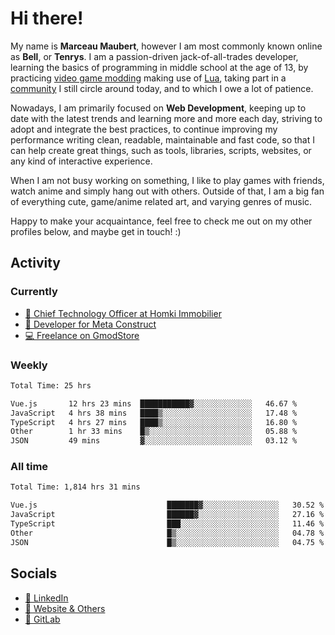 # Hi there!

My name is **Marceau Maubert**, however I am most commonly known online as **Bell**, or **Tenrys**. I am a passion-driven jack-of-all-trades developer, learning the basics of programming in middle school at the age of 13, by practicing [video game modding](https://garrysmod.com) making use of [Lua](https://lua.org), taking part in a [community](https://metastruct.net) I still circle around today, and to which I owe a lot of patience.

Nowadays, I am primarily focused on **Web Development**, keeping up to date with the latest trends and learning more and more each day, striving to adopt  and integrate the best practices, to continue improving my performance writing clean, readable, maintainable and fast code, so that I can help create great things, such as tools, libraries, scripts, websites, or any kind of interactive experience.

When I am not busy working on something, I like to play games with friends, watch anime and simply hang out with others. Outside of that, I am a big fan of everything cute, game/anime related art, and varying genres of music.

Happy to make your acquaintance, feel free to check me out on my other profiles below, and maybe get in touch! :)

## Activity

### Currently

- [🏢 Chief Technology Officer at Homki Immobilier](https://homki-immobilier.com)
- [🎈 Developer for Meta Construct](https://metastruct.net)
- [💻 Freelance on GmodStore](https://www.gmodstore.com/users/Tenrys)

### Weekly
<!--START_SECTION:wakaWeekly-->

```txt
Total Time: 25 hrs

Vue.js       12 hrs 23 mins  ███████████▓░░░░░░░░░░░░░   46.67 %
JavaScript   4 hrs 38 mins   ████▒░░░░░░░░░░░░░░░░░░░░   17.48 %
TypeScript   4 hrs 27 mins   ████▒░░░░░░░░░░░░░░░░░░░░   16.80 %
Other        1 hr 33 mins    █▒░░░░░░░░░░░░░░░░░░░░░░░   05.88 %
JSON         49 mins         ▓░░░░░░░░░░░░░░░░░░░░░░░░   03.12 %
```

<!--END_SECTION:wakaWeekly-->

### All time
<!--START_SECTION:wakaTotal-->

```txt
Total Time: 1,814 hrs 31 mins

Vue.js                             ███████▓░░░░░░░░░░░░░░░░░   30.52 %
JavaScript                         ██████▓░░░░░░░░░░░░░░░░░░   27.16 %
TypeScript                         ███░░░░░░░░░░░░░░░░░░░░░░   11.46 %
Other                              █▒░░░░░░░░░░░░░░░░░░░░░░░   04.78 %
JSON                               █▒░░░░░░░░░░░░░░░░░░░░░░░   04.75 %
```

<!--END_SECTION:wakaTotal-->

## Socials

- [👔 LinkedIn](https://www.linkedin.com/in/marceau-maubert)
- [🔗 Website & Others](https://bell.moe)
- [🦊 GitLab](https://gitlab.com/Tenrys)
